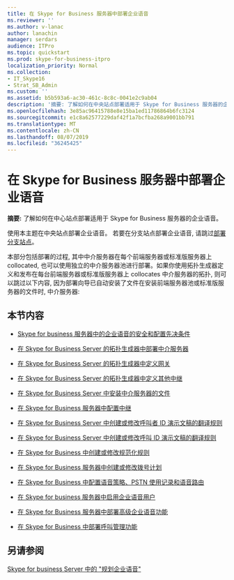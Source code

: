 ```yaml
---
title: 在 Skype for Business 服务器中部署企业语音
ms.reviewer: ''
ms.author: v-lanac
author: lanachin
manager: serdars
audience: ITPro
ms.topic: quickstart
ms.prod: skype-for-business-itpro
localization_priority: Normal
ms.collection:
- IT_Skype16
- Strat_SB_Admin
ms.custom: ''
ms.assetid: b5b593a6-ac30-461c-8c8c-0041e2c9ab04
description: '摘要: 了解如何在中央站点部署适用于 Skype for Business 服务器的企业语音。'
ms.openlocfilehash: 3e85ac96415788e8e15ba1ed11786864b6fc3124
ms.sourcegitcommit: e1c8a62577229daf42f1a7bcfba268a9001bb791
ms.translationtype: MT
ms.contentlocale: zh-CN
ms.lasthandoff: 08/07/2019
ms.locfileid: "36245425"
---
```

# <a name="deploy-enterprise-voice-in-skype-for-business-server"></a>在 Skype for Business 服务器中部署企业语音

**摘要:** 了解如何在中心站点部署适用于 Skype for Business 服务器的企业语音。

使用本主题在中央站点部署企业语音。 若要在分支站点部署企业语音, 请跳过[部署分支站点](https://technet.microsoft.com/library/1475dee0-66ae-4ee5-b6f1-7409b4bbff45.aspx)。

本部分包括部署的过程, 其中中介服务器在每个前端服务器或标准版服务器上 collocated, 也可以使用独立的中介服务器池进行部署。如果你使用拓扑生成器定义和发布在每台前端服务器或标准版服务器上 collocates 中介服务器的拓扑, 则可以跳过以下内容, 因为部署向导已自动安装了文件在安装前端服务器池或标准版服务器的文件时, 中介服务器:
## <a name="in-this-section"></a>本节内容

- [Skype for business 服务器中的企业语音的安全和配置先决条件](enterprise-voice-security.md)

- [在 Skype for Business Server 的拓扑生成器中部署中介服务器](deploy-a-mediation-server.md)

- [在 Skype for Business Server 的拓扑生成器中定义网关](define-a-gateway.md)

- [在 Skype for Business Server 的拓扑生成器中定义其他中继](define-additional-trunks.md)

- [在 Skype for Business Server 中安装中介服务器的文件](install-mediation-server.md)

- [在 Skype for Business 服务器中配置中继](configure-trunks.md)

- [在 Skype for Business Server 中创建或修改呼叫者 ID 演示文稿的翻译规则](caller-id-presentation-rules.md)

- [在 Skype for Business Server 中创建或修改呼叫 ID 演示文稿的翻译规则](called-id-presentation-rules.md)

- [在 Skype for Business 中创建或修改规范化规则](normalization-rules.md)

- [在 Skype for Business 服务器中创建或修改拨号计划](dial-plans.md)

- [在 Skype for Business 中配置语音策略、PSTN 使用记录和语音路由](voice-and-pstn.md)

- [在 Skype for business 服务器中启用企业语音用户](enable-users-for-enterprise-voice.md)

- [在 Skype for Business 服务器中部署高级企业语音功能](deploy-advanced-enterprise-voice-features.md)

- [在 Skype for Business 中部署呼叫管理功能](deploy-call-management-features.md)

## <a name="see-also"></a>另请参阅

[Skype for business Server 中的 "规划企业语音"](../../plan-your-deployment/enterprise-voice-solution/enterprise-voice.md)

